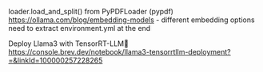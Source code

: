 loader.load_and_split() from PyPDFLoader (pypdf)
https://ollama.com/blog/embedding-models - different embedding options
need to extract environment.yml at the end

Deploy Llama3 with TensorRT-LLM🤙
https://console.brev.dev/notebook/llama3-tensorrtllm-deployment?=&linkId=100000257228265